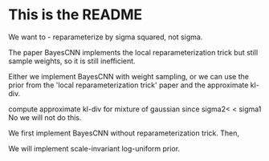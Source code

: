 # This is the README

We want to - reparameterize by sigma squared, not sigma.

The paper BayesCNN implements the local reparameterization trick but still sample weights, so it is still inefficient.

Either we implement BayesCNN with weight sampling, or we can use the prior from the 'local reparameterization trick' paper and the approximate kl-div.

compute approximate kl-div for mixture of gaussian since sigma2< < sigma1
No we will not do this.

We first implement BayesCNN without reparameterization trick.
Then,

We will implement scale-invariant log-uniform prior.